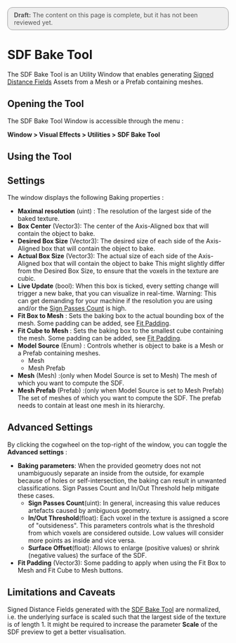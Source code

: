 <div style="border: solid 1px #999; border-radius:12px; background-color:#EEE; padding: 8px; padding-left:14px; color: #555; font-size:14px;"><b>Draft:</b> The content on this page is complete, but it has not been reviewed yet.</div>

# SDF Bake Tool
The SDF Bake Tool is an Utility Window that enables generating [Signed Distance Fields](SignedDistanceFields.md) Assets from a Mesh or a Prefab containing meshes.

## Opening the Tool

The SDF Bake Tool Window is accessible through the menu :

**Window > Visual Effects > Utilities > SDF Bake Tool**

## Using the Tool

## Settings
The window displays the following Baking properties :

* **Maximal resolution** (uint) : The resolution of the largest side of the baked texture.
* **Box Center** (Vector3): The center of the Axis-Aligned box that will contain the object to bake.
* **Desired Box Size** (Vector3): The desired size of each side of the Axis-Aligned box that will contain the object to bake.
* **Actual Box Size** (Vector3): The actual size of each side of the Axis-Aligned box that will contain the object to bake This might slightly differ from the Desired Box Size, to ensure that the voxels in the texture are cubic.
* **Live Update** (bool): When this box is ticked, every setting change will trigger a new bake, that you can visualize in real-time. Warning: This can get demanding for your machine if the resolution you are using and/or the [Sign Passes Count]() is high.
* **Fit Box to Mesh** : Sets the baking box to the actual bounding box of the mesh. Some padding can be added, see [Fit Padding]().
* **Fit Cube to Mesh** : Sets the baking box to the smallest cube containing the mesh. Some padding can be added, see [Fit Padding]().
* **Model Source** (Enum) : Controls whether is object to bake is a Mesh or a Prefab containing meshes.
  * Mesh
  * Mesh Prefab
* **Mesh** (Mesh) :(only when Model Source is set to Mesh) The mesh of which you want to compute the SDF.
* **Mesh Prefab** (Prefab) :(only when Model Source is set to Mesh Prefab) The set of meshes of which you want to compute the SDF. The prefab needs to contain at least one mesh in its hierarchy.


## Advanced Settings
By clicking the cogwheel on the top-right of the window, you can toggle the **Advanced settings** :
* **Baking parameters**: When the provided geometry does not not unambiguously separate an inside from the outside, for example because of holes or self-intersection, the baking can result in unwanted classifications. Sign Passes Count and In/Out Threshold help mitigate these cases.
  * **Sign Passes Count**(uint): In general, increasing this value reduces artefacts caused by ambiguous geometry.
  * **In/Out Threshold**(float): Each voxel in the texture is assigned a score of "outsideness". This parameters controls what is the threshold from which voxels are considered outside. Low values will consider more points as inside and vice versa.
  * **Surface Offset**(float): Allows to enlarge (positive values) or shrink (negative values) the surface of the SDF.
* **Fit Padding** (Vector3): Some padding to apply when using the Fit Box to Mesh and Fit Cube to Mesh buttons.



## Limitations and Caveats

Signed Distance Fields generated with the [SDF Bake Tool](SDFBakeTool.md) are normalized, i.e. the underlying surface is scaled such that the largest side of the texture is of length 1.
It might be required to increase the parameter **Scale** of the SDF preview to get a better visualisation.
